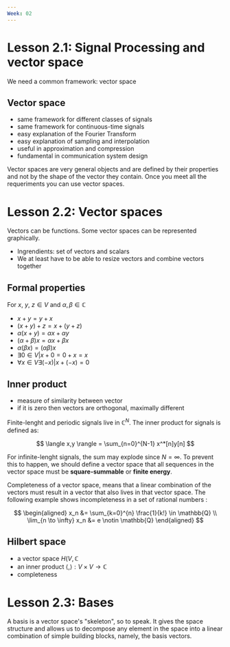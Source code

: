 ```yaml
---
Week: 02
---
```


# Lesson 2.1: Signal Processing and vector space
We need a common framework: vector space
## Vector space
* same framework for different classes of signals
* same framework for continuous-time signals
* easy explanation of the Fourier Transform
* easy explanation of sampling and interpolation
* useful in approximation and compression
* fundamental in communication system design

Vector spaces are very general objects and are defined by their properties and not by the shape of the vector they contain. Once you meet all the requeriments you can use vector spaces.

# Lesson 2.2: Vector spaces
Vectors can be functions. Some vector spaces can be represented graphically. 
* Ingrendients: set of vectors and scalars
* We at least have to be able to resize vectors and combine vectors together

## Formal properties 
For $x$, $y$, $z \in V$ and $\alpha , \beta \in \mathbb{C}$

* $x+y = y+x$
* $(x + y) + z = x + (y + z)$
* $\alpha (x + y) = \alpha x + \alpha y$
* $(\alpha + \beta )x = \alpha x + \beta x$
* $\alpha (\beta x) = (\alpha \beta ) x$
* $\exists 0 \in V | x + 0 = 0 + x = x$
* $\forall x \in V \exists(-x) | x + (-x) = 0$

## Inner product
* measure of similarity between vector
* if it is zero then vectors are orthogonal, maximally different

Finite-lenght and periodic signals live in $\mathbb{C}^N$.
The inner product for signals is defined as: 

$$
\langle x,y \rangle = \sum_{n=0}^{N-1} x^*[n]y[n]
$$

For infinite-lenght signals, the sum may explode since $N=\infty$. To prevent this to happen, we should define a vector space that all sequences in the vector space must be **square-summable** or **finite energy**.
 
Completeness of a vector space, means that a linear combination of the vectors must result in a vector that also lives in that vector space.
The following example shows incompleteness in a set of rational numbers :

$$
\begin{aligned}
x_n &=  \sum_{k=0}^{n} \frac{1}{k!} \in \mathbb{Q} \\
\lim_{n \to \infty} x_n &= e \notin \mathbb{Q}
\end{aligned}
$$ 

## Hilbert space 
* a vector space $H(V, \mathbb{C}$
* an inner product $\langle , \rangle : V \times V \to \mathbb{C}$
* completeness

# Lesson 2.3: Bases
A basis is a vector space's "skeleton", so to speak. It gives the space structure and allows us to decompose any element in the space into a linear combination of simple building blocks, namely, the basis vectors. 

